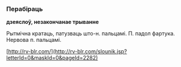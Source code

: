 ### Перабіраць
**дзеяслоў, незакончанае трыванне**

Рытмічна кратаць, патузваць што-н. пальцамі. П. падол фартука. Нервова п. пальцамі.

<a rel="author">[http://rv-blr.com/](http://rv-blr.com/slounik.jsp?letterId=0&maskId=0&pageId=2282)</a>

